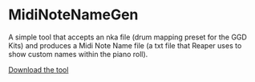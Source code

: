 # MidiNoteNameGen

A simple tool that accepts an nka file (drum mapping preset for the GGD Kits) and 
produces a Midi Note Name file (a txt file that Reaper uses to show custom names within the piano roll). 

[Download the tool](https://raw.githubusercontent.com/pattersonjosh15/MidiNoteNameGen/blob/main/download/MidiNoteNameGen.exe)
